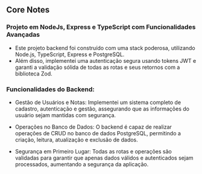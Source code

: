 ## Core Notes
### Projeto em NodeJs, Express e TypeScript com Funcionalidades Avançadas

- Este projeto backend foi construído com uma stack poderosa, utilizando Node.js, TypeScript, Express e PostgreSQL.
- Além disso, implementei uma autenticação segura usando tokens JWT e garanti a validação sólida de todas as rotas e seus retornos com a biblioteca Zod.

### Funcionalidades do Backend:

- Gestão de Usuários e Notas: Implementei um sistema completo de cadastro, autenticação e gestão, assegurando que as informações do usuário sejam mantidas com segurança.

- Operações no Banco de Dados: O backend é capaz de realizar operações de CRUD no banco de dados PostgreSQL, permitindo a criação, leitura, atualização e exclusão de dados.

- Segurança em Primeiro Lugar: Todas as rotas e operações são validadas para garantir que apenas dados válidos e autenticados sejam processados, aumentando a segurança da aplicação.
